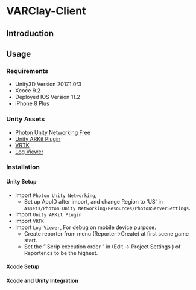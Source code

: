# VARClay-Client

## Introduction

## Usage

### Requirements
- Unity3D Version 2017.1.0f3
- Xcoce 9.2
- Deployed IOS Version 11.2
- iPhone 8 Plus

### Unity Assets
- [Photon Unity Networking Free](https://assetstore.unity.com/packages/tools/network/photon-unity-networking-free-1786)
- [Unity ARKit Plugin](https://assetstore.unity.com/packages/essentials/tutorial-projects/unity-arkit-plugin-92515)
- [VRTK](https://assetstore.unity.com/packages/tools/vrtk-virtual-reality-toolkit-vr-toolkit-64131)
- [Log Viewer](https://assetstore.unity.com/packages/tools/log-viewer-12047)


### Installation
#### Unity Setup
- Import `Photon Unity Networking`,
    - Set up AppID after import, and change Region to 'US' in `Assets/Photon Unity Networking/Resources/PhotonServerSettings`.
- Import `Unity ARKit Plugin`
- Import `VRTK`
- Import `Log Viewer`, For debug on mobile device purpose.
  - Create reporter from menu (Reporter->Create) at first scene game start.
  - Set the ” Scrip execution order ” in (Edit -> Project Settings ) of Reporter.cs to be the highest.

#### Xcode Setup


#### Xcode and Unity Integration


###

###



